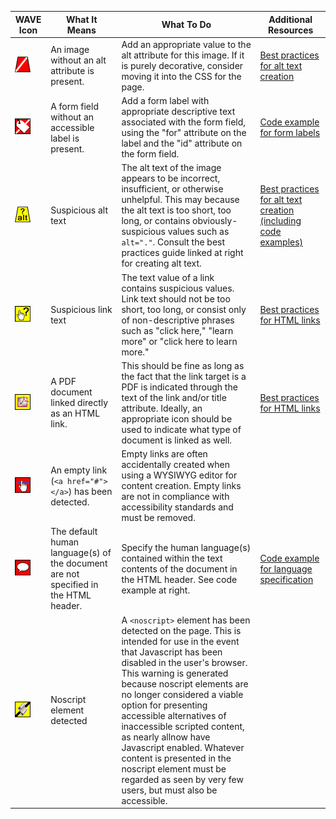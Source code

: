 
| WAVE Icon | What It Means | What To Do | Additional Resources | 
| --- | --- | --- | --- |
| ![Alt text missing](images/alt_missing.png) | An image without an alt attribute is present. | Add an appropriate value to the alt attribute for this image.  If it is purely decorative, consider moving it into the CSS for the page. | [Best practices for alt text creation](../../code_examples/alt_text.md) |
| ![Form label missing](images/label_missing.png) | A form field without an accessible label is present. | Add a form label with appropriate descriptive text associated with the form field, using the "for" attribute on the label and the "id" attribute on the form field. | [Code example for form labels](../../code_examples/form_label.md) |
| ![Suspicious alt text](images/alt_suspicious.png) | Suspicious alt text | The alt text of the image appears to be incorrect, insufficient, or otherwise unhelpful.  This may because the alt text is too short, too long, or contains obviously-suspicious values such as ```alt="."```.  Consult the best practices guide linked at right for creating alt text. | [Best practices for alt text creation (including code examples)](../../code_examples/alt_text.md) |
| ![Suspicious link text](images/link_suspicious.png) | Suspicious link text | The text value of a link contains suspicious values.  Link text should not be too short, too long, or consist only of non-descriptive phrases such as "click here," "learn more" or "click here to learn more." | [Best practices for HTML links](../../code_examples/links.md)|
| ![PDF linked](images/link_pdf.png) | A PDF document linked directly as an HTML link. | This should be fine as long as the fact that the link target is a PDF is indicated through the text of the link and/or title attribute.  Ideally, an appropriate icon should be used to indicate what type of document is linked as well. | [Best practices for HTML links](../../code_examples/links.md) |
| ![Empty link](images/link_empty.png) | An empty link (```<a href="#"></a>```) has been detected. | Empty links are often accidentally created when using a WYSIWYG editor for content creation.  Empty links are not in compliance with accessibility standards and must be removed. | |
| ![Document language missing](images/language_missing.png)| The default human language(s) of the document are not specified in the HTML header. | Specify the human language(s) contained within the text contents of the document in the HTML header.  See code example at right. | [Code example for language specification](../../code_examples/language.md) |
| ![Noscript element](images/noscript.png) | Noscript element detected | A ```<noscript>``` element has been detected on the page.  This is intended for use in the event that Javascript has been disabled in the user's browser.  This warning is generated because noscript elements are no longer considered a viable option for presenting accessible alternatives of inaccessible scripted content, as nearly allnow have Javascript enabled.  Whatever content is presented in the noscript element must be regarded as seen by very few users, but must also be accessible. | |